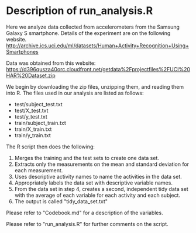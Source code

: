 # Description of run_analysis.R

Here we analyze data collected from accelerometers from the Samsung Galaxy S smartphone. 
Details of the experiment are on the following website.
http://archive.ics.uci.edu/ml/datasets/Human+Activity+Recognition+Using+Smartphones 

Data was obtained from this website:
https://d396qusza40orc.cloudfront.net/getdata%2Fprojectfiles%2FUCI%20HAR%20Dataset.zip

We begin by downloading the zip files, unzipping them, and reading them into R.
The files used in our analysis are listed as follows:
- test/subject_test.txt
- test/X_test.txt
- test/y_test.txt
- train/subject_train.txt
- train/X_train.txt
- train/y_train.txt

The R script then does the following:

1. Merges the training and the test sets to create one data set.
2. Extracts only the measurements on the mean and standard deviation for each measurement.
3. Uses descriptive activity names to name the activities in the data set.
4. Appropriately labels the data set with descriptive variable names.
5. From the data set in step 4, creates a second, independent tidy data set with the average of each variable for each activity and each subject.
6. The output is called "tidy_data_set.txt"

Please refer to "Codebook.md" for a description of the variables.

Please refer to "run_analysis.R" for further comments on the script.
